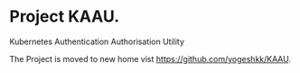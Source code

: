 # Project KAAU.

Kubernetes Authentication Authorisation Utility

The Project is moved to new home vist https://github.com/yogeshkk/KAAU.
